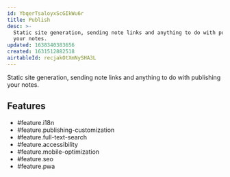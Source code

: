 ```yaml
---
id: YbqerTsaloyxScGIkWu6r
title: Publish
desc: >-
  Static site generation, sending note links and anything to do with publishing
  your notes.
updated: 1638340383656
created: 1631512882518
airtableId: recjakOtXmNySHA3L
---
```


Static site generation, sending note links and anything to do with publishing your notes.

## Features

  - #feature.i18n
  - #feature.publishing-customization
  - #feature.full-text-search
  - #feature.accessibility
  - #feature.mobile-optimization
  - #feature.seo
  - #feature.pwa
  
